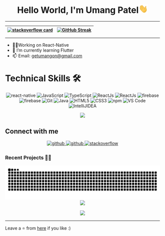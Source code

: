 <h1 align="center">Hello World, I'm Umang Patel<img src="https://github.com/ABSphreak/ABSphreak/blob/master/gifs/Hi.gif" width="30px"></h1></h1>

---
|[![stackoverflow card](https://readme-components.vercel.app/api?component=stackoverflow&stackoverflowid=9057740)](https://stackoverflow.com/users/9057740/getumangon) |[![GitHub Streak](https://github-readme-streak-stats.herokuapp.com/?user=getumangon)](https://git.io/streak-stats)|
|---|---|
 
 ---
 
- 👨‍🎓Working on React-Native <br/>
- 🌱 I’m currently learning Flutter<br/>
- 📫 Email: <a href="mailto: getumangon@gmail.com" target="_blank"> getumangon@gmail.com </a>

<h1>Technical Skills 🛠</h1>

<p align="center"> 
<img alt="react-native" src="https://img.shields.io/badge/React%20Native-20232A?style=for-the-badge&logo=react&logoColor=61DAFB" />
 <img alt="JavaScript" src="https://img.shields.io/badge/javascript-%23323330.svg?&style=for-the-badge&logo=javascript&logoColor=%23F7DF1E" />
 <img alt="TypeScript" src="https://img.shields.io/badge/-TypeScript-blue?&style=for-the-badge&logo=typescript&logoColor=white" />
     <img alt="ReactJs" src="https://img.shields.io/badge/React-20232A?style=for-the-badge&logo=react&logoColor=61DAFB" />
	  <img alt="ReactJs" src="https://img.shields.io/badge/Redux-20232A?style=for-the-badge&logo=Redux&logoColor=61DAFB" />
    <img alt="firebase" src="https://img.shields.io/badge/firebase-ffca28?style=for-the-badge&logo=firebase&logoColor=black" />
<img alt="firebase" src="https://img.shields.io/badge/Android%20Studio-20232A?style=for-the-badge&logo=Android%20Studio&logoColor=3DDC84" />
    <img alt="Git" src="https://img.shields.io/badge/Git-F05032?style=for-the-badge&logo=git&logoColor=white" />
<img alt="Java" src="https://img.shields.io/badge/java-%23ED8B00.svg?&style=for-the-badge&logo=java&logoColor=white" />
<img alt="HTML5" src="https://img.shields.io/badge/html5-%23E34F26.svg?&style=for-the-badge&logo=html5&logoColor=white" />
 <img alt="CSS3" src="https://img.shields.io/badge/css3-%231572B6.svg?&style=for-the-badge&logo=css3&logoColor=white" />
    <img alt="npm" src="https://img.shields.io/badge/npm-CB3837?style=for-the-badge&logo=npm&logoColor=white" />
    <img alt="VS Code" src="https://img.shields.io/badge/Visual_Studio_Code-0078D4?style=for-the-badge&logo=visual%20studio%20code&logoColor=white" />
    <img alt="IntelliJIDEA" src="https://img.shields.io/badge/IntelliJIDEA-000000.svg?style=for-the-badge&logo=intellij-idea&logoColor=white" />
</p>

<div align="center">
   <img src="https://github-readme-stats.vercel.app/api?username=getumangon&show_icons=true&theme=tokyonight"></img>
</div>

## Connect with me
<div align="center">

<a href="https://github.com/getumangon" target="_blank">
<img src=https://img.shields.io/badge/github-%2324292e.svg?&style=for-the-badge&logo=github&logoColor=white alt=github style="margin-bottom: 5px;" />
</a>

<!--  <a href="https://twitter.com/GetUmangOn" target="_blank">
<img src=https://img.shields.io/badge/twitter-%2300acee.svg?&style=for-the-badge&logo=twitter&logoColor=white alt=twitter style="margin-bottom: 5px;" />
</a> -->
 
<a href="mailto: getumangon@gmail.com" target="_blank">
<img src=https://img.shields.io/badge/email-20232A?style=for-the-badge&logo=gmail&logoColor=EA4335 alt=github style="margin-bottom: 5px;" />
</a> 

<a href="https://stackoverflow.com/users/9057740/getumangon" target="_blank">
<img src=https://img.shields.io/badge/stackoverflow-%23F28032.svg?&style=for-the-badge&logo=stackoverflow&logoColor=white alt=stackoverflow style="margin-bottom: 5px;" />
</a>

</div>

### Recent Projects 👨‍💻

<div align="center">
<img src="https://github.com/getumangon/getumangon/blob/main/github-user-contribution.svg"></img>
</div>

<div align="center">
<img src="https://img.shields.io/github/followers/getumangon.svg?style=social&label=Follow"></img>

<img src="https://gpvc.arturio.dev/getumangon"></img>
</div>

---

Leave a ⭐ from [here](https://github.com/getumangon/getumangon) if you like :)
